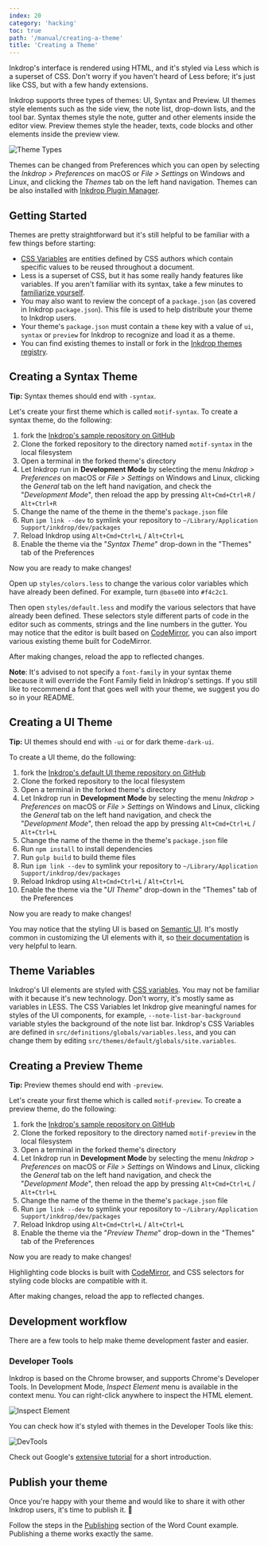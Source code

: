 ```yaml
---
index: 20
category: 'hacking'
toc: true
path: '/manual/creating-a-theme'
title: 'Creating a Theme'
---
```


Inkdrop's interface is rendered using HTML, and it's styled via Less which is a superset of CSS. Don't worry if you haven't heard of Less before; it's just like CSS, but with a few handy extensions.

Inkdrop supports three types of themes: UI, Syntax and Preview. UI themes style elements such as the side view, the note list, drop-down lists, and the tool bar. Syntax themes style the note, gutter and other elements inside the editor view. Preview themes style the header, texts, code blocks and other elements inside the preview view.

![Theme Types](./creating-a-theme_types.png)

Themes can be changed from Preferences which you can open by selecting the _Inkdrop > Preferences_ on macOS or _File > Settings_ on Windows and Linux, and clicking the _Themes_ tab on the left hand navigation.
Themes can be also installed with [Inkdrop Plugin Manager](/manual/extend-inkdrop-with-plugins).

## Getting Started

Themes are pretty straightforward but it's still helpful to be familiar with a few things before starting:

- [CSS Variables](https://developer.mozilla.org/en-US/docs/Web/CSS/Using_CSS_variables) are entities defined by CSS authors which contain specific values to be reused throughout a document.
- Less is a superset of CSS, but it has some really handy features like variables. If you aren't familiar with its syntax, take a few minutes to [familiarize yourself](https://speakerdeck.com/danmatthews/less-css).
- You may also want to review the concept of a `package.json` (as covered in Inkdrop `package.json`). This file is used to help distribute your theme to Inkdrop users.
- Your theme's `package.json` must contain a `theme` key with a value of `ui`, `syntax` or `preview` for Inkdrop to recognize and load it as a theme.
- You can find existing themes to install or fork in the [Inkdrop themes registry](https://my.inkdrop.app/plugins/theme).

## Creating a Syntax Theme

<div class="ui message info">
  <strong>Tip:</strong> Syntax themes should end with <code>-syntax</code>.
</div>

Let's create your first theme which is called `motif-syntax`.
To create a syntax theme, do the following:

1. fork the [Inkdrop's sample repository on GitHub](https://github.com/inkdropapp/inkdrop-default-light-syntax-theme)
2. Clone the forked repository to the directory named `motif-syntax` in the local filesystem
3. Open a terminal in the forked theme's directory
4. Let Inkdrop run in **Development Mode** by selecting the menu _Inkdrop > Preferences_ on macOS or _File > Settings_ on Windows and Linux, clicking the _General_ tab on the left hand navigation, and check the "_Development Mode_", then reload the app by pressing `Alt+Cmd+Ctrl+R` / `Alt+Ctrl+R`
5. Change the name of the theme in the theme's `package.json` file
6. Run `ipm link --dev` to symlink your repository to `~/Library/Application Support/inkdrop/dev/packages`
7. Reload Inkdrop using `Alt+Cmd+Ctrl+L` / `Alt+Ctrl+L`
8. Enable the theme via the "_Syntax Theme_" drop-down in the "Themes" tab of the Preferences

Now you are ready to make changes!

Open up `styles/colors.less` to change the various color variables which have already been defined. For example, turn `@base00` into `#f4c2c1`.

Then open `styles/default.less` and modify the various selectors that have already been defined. These selectors style different parts of code in the editor such as comments, strings and the line numbers in the gutter.
You may notice that the editor is built based on [CodeMirror](https://codemirror.net/), you can also import various existing theme built for CodeMirror.

After making changes, reload the app to reflected changes.

<div class="ui notice message">
<strong>Note</strong>: It's advised to not specify a <code>font-family</code> in your syntax theme because it will override the Font Family field in Inkdrop's settings. If you still like to recommend a font that goes well with your theme, we suggest you do so in your README.
</div>

## Creating a UI Theme

<div class="ui message info">
  <strong>Tip:</strong> UI themes should end with <code>-ui</code> or for dark theme<code>-dark-ui</code>.
</div>

To create a UI theme, do the following:

1. fork the [Inkdrop's default UI theme repository on GitHub](https://github.com/inkdropapp/inkdrop-default-light-ui-theme)
2. Clone the forked repository to the local filesystem
3. Open a terminal in the forked theme's directory
4. Let Inkdrop run in **Development Mode** by selecting the menu _Inkdrop > Preferences_ on macOS or _File > Settings_ on Windows and Linux, clicking the _General_ tab on the left hand navigation, and check the "_Development Mode_", then reload the app by pressing `Alt+Cmd+Ctrl+L` / `Alt+Ctrl+L`
5. Change the name of the theme in the theme's `package.json` file
6. Run `npm install` to install dependencies
7. Run `gulp build` to build theme files
8. Run `ipm link --dev` to symlink your repository to `~/Library/Application Support/inkdrop/dev/packages`
9. Reload Inkdrop using `Alt+Cmd+Ctrl+L` / `Alt+Ctrl+L`
10. Enable the theme via the "_UI Theme_" drop-down in the "Themes" tab of the Preferences

Now you are ready to make changes!

You may notice that the styling UI is based on [Semantic UI](http://semantic-ui.com/). It's mostly common in customizing the UI elements with it, so [their documentation](http://learnsemantic.com/) is very helpful to learn.

## Theme Variables

Inkdrop's UI elements are styled with [CSS variables](https://developer.mozilla.org/en-US/docs/Web/CSS/Using_CSS_variables). You may not be familiar with it because it's new technology. Don't worry, it's mostly same as variables in LESS. The CSS Variables let Inkdrop give meaningful names for styles of the UI components, for example, `--note-list-bar-background` variable styles the background of the note list bar.
Inkdrop's CSS Variables are defined in `src/definitions/globals/variables.less`, and you can change them by editing `src/themes/default/globals/site.variables`.

## Creating a Preview Theme

<div class="ui message info">
  <strong>Tip:</strong> Preview themes should end with <code>-preview</code>.
</div>

Let's create your first theme which is called `motif-preview`.
To create a preview theme, do the following:

1. fork the [Inkdrop's sample repository on GitHub](https://github.com/inkdropapp/inkdrop-github-preview-theme)
2. Clone the forked repository to the directory named `motif-preview` in the local filesystem
3. Open a terminal in the forked theme's directory
4. Let Inkdrop run in **Development Mode** by selecting the menu _Inkdrop > Preferences_ on macOS or _File > Settings_ on Windows and Linux, clicking the _General_ tab on the left hand navigation, and check the "_Development Mode_", then reload the app by pressing `Alt+Cmd+Ctrl+L` / `Alt+Ctrl+L`
5. Change the name of the theme in the theme's `package.json` file
6. Run `ipm link --dev` to symlink your repository to `~/Library/Application Support/inkdrop/dev/packages`
7. Reload Inkdrop using `Alt+Cmd+Ctrl+L` / `Alt+Ctrl+L`
8. Enable the theme via the "_Preview Theme_" drop-down in the "Themes" tab of the Preferences

Now you are ready to make changes!

Highlighting code blocks is built with [CodeMirror](https://codemirror.net/demo/theme.html), and CSS selectors for styling code blocks are compatible with it.

After making changes, reload the app to reflected changes.

## Development workflow

There are a few tools to help make theme development faster and easier.

### Developer Tools

Inkdrop is based on the Chrome browser, and supports Chrome's Developer Tools.
In Development Mode, _Inspect Element_ menu is available in the context menu. You can right-click anywhere to inspect the HTML element.

![Inspect Element](./creating-a-theme_inspect-element.png)

You can check how it's styled with themes in the Developer Tools like this:

![DevTools](./creating-a-theme_devtools.png)

Check out Google's [extensive tutorial](https://developers.google.com/web/tools/chrome-devtools/iterate/inspect-styles/?utm_source=dcc&utm_medium=redirect&utm_campaign=2016q3) for a short introduction.

## Publish your theme

Once you're happy with your theme and would like to share it with other Inkdrop users, it's time to publish it. 🎉

Follow the steps in the [Publishing](/manual/plugin-word-count#publishing) section of the Word Count example. Publishing a theme works exactly the same.

